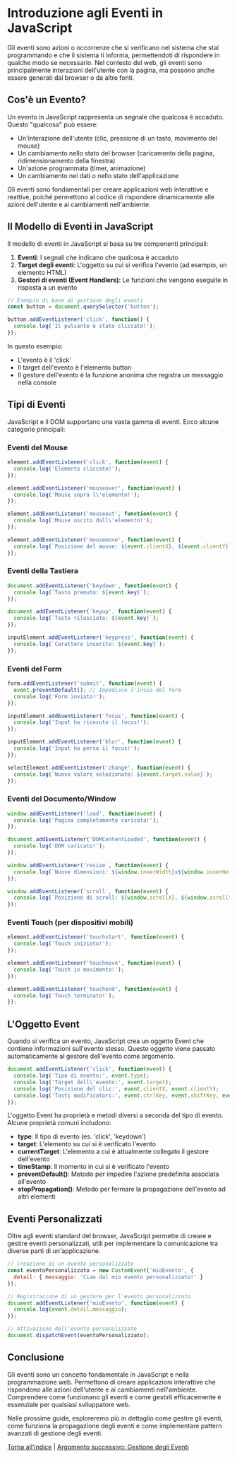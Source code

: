 # Introduzione agli Eventi in JavaScript

Gli eventi sono azioni o occorrenze che si verificano nel sistema che stai programmando e che il sistema ti informa, permettendoti di rispondere in qualche modo se necessario. Nel contesto del web, gli eventi sono principalmente interazioni dell'utente con la pagina, ma possono anche essere generati dal browser o da altre fonti.

## Cos'è un Evento?

Un evento in JavaScript rappresenta un segnale che qualcosa è accaduto. Questo "qualcosa" può essere:

- Un'interazione dell'utente (clic, pressione di un tasto, movimento del mouse)
- Un cambiamento nello stato del browser (caricamento della pagina, ridimensionamento della finestra)
- Un'azione programmata (timer, animazione)
- Un cambiamento nei dati o nello stato dell'applicazione

Gli eventi sono fondamentali per creare applicazioni web interattive e reattive, poiché permettono al codice di rispondere dinamicamente alle azioni dell'utente e ai cambiamenti nell'ambiente.

## Il Modello di Eventi in JavaScript

Il modello di eventi in JavaScript si basa su tre componenti principali:

1. **Eventi**: I segnali che indicano che qualcosa è accaduto
2. **Target degli eventi**: L'oggetto su cui si verifica l'evento (ad esempio, un elemento HTML)
3. **Gestori di eventi (Event Handlers)**: Le funzioni che vengono eseguite in risposta a un evento

```javascript
// Esempio di base di gestione degli eventi
const button = document.querySelector('button');

button.addEventListener('click', function() {
  console.log('Il pulsante è stato cliccato!');
});
```

In questo esempio:
- L'evento è il 'click'
- Il target dell'evento è l'elemento button
- Il gestore dell'evento è la funzione anonima che registra un messaggio nella console

## Tipi di Eventi

JavaScript e il DOM supportano una vasta gamma di eventi. Ecco alcune categorie principali:

### Eventi del Mouse

```javascript
element.addEventListener('click', function(event) {
  console.log('Elemento cliccato!');
});

element.addEventListener('mouseover', function(event) {
  console.log('Mouse sopra l\'elemento!');
});

element.addEventListener('mouseout', function(event) {
  console.log('Mouse uscito dall\'elemento!');
});

element.addEventListener('mousemove', function(event) {
  console.log(`Posizione del mouse: ${event.clientX}, ${event.clientY}`);
});
```

### Eventi della Tastiera

```javascript
document.addEventListener('keydown', function(event) {
  console.log(`Tasto premuto: ${event.key}`);
});

document.addEventListener('keyup', function(event) {
  console.log(`Tasto rilasciato: ${event.key}`);
});

inputElement.addEventListener('keypress', function(event) {
  console.log(`Carattere inserito: ${event.key}`);
});
```

### Eventi del Form

```javascript
form.addEventListener('submit', function(event) {
  event.preventDefault(); // Impedisce l'invio del form
  console.log('Form inviato!');
});

inputElement.addEventListener('focus', function(event) {
  console.log('Input ha ricevuto il focus!');
});

inputElement.addEventListener('blur', function(event) {
  console.log('Input ha perso il focus!');
});

selectElement.addEventListener('change', function(event) {
  console.log(`Nuovo valore selezionato: ${event.target.value}`);
});
```

### Eventi del Documento/Window

```javascript
window.addEventListener('load', function(event) {
  console.log('Pagina completamente caricata!');
});

document.addEventListener('DOMContentLoaded', function(event) {
  console.log('DOM caricato!');
});

window.addEventListener('resize', function(event) {
  console.log(`Nuove dimensioni: ${window.innerWidth}x${window.innerHeight}`);
});

window.addEventListener('scroll', function(event) {
  console.log(`Posizione di scroll: ${window.scrollX}, ${window.scrollY}`);
});
```

### Eventi Touch (per dispositivi mobili)

```javascript
element.addEventListener('touchstart', function(event) {
  console.log('Touch iniziato!');
});

element.addEventListener('touchmove', function(event) {
  console.log('Touch in movimento!');
});

element.addEventListener('touchend', function(event) {
  console.log('Touch terminato!');
});
```

## L'Oggetto Event

Quando si verifica un evento, JavaScript crea un oggetto Event che contiene informazioni sull'evento stesso. Questo oggetto viene passato automaticamente al gestore dell'evento come argomento.

```javascript
document.addEventListener('click', function(event) {
  console.log('Tipo di evento:', event.type);
  console.log('Target dell\'evento:', event.target);
  console.log('Posizione del clic:', event.clientX, event.clientY);
  console.log('Tasti modificatori:', event.ctrlKey, event.shiftKey, event.altKey);
});
```

L'oggetto Event ha proprietà e metodi diversi a seconda del tipo di evento. Alcune proprietà comuni includono:

- **type**: Il tipo di evento (es. 'click', 'keydown')
- **target**: L'elemento su cui si è verificato l'evento
- **currentTarget**: L'elemento a cui è attualmente collegato il gestore dell'evento
- **timeStamp**: Il momento in cui si è verificato l'evento
- **preventDefault()**: Metodo per impedire l'azione predefinita associata all'evento
- **stopPropagation()**: Metodo per fermare la propagazione dell'evento ad altri elementi

## Eventi Personalizzati

Oltre agli eventi standard del browser, JavaScript permette di creare e gestire eventi personalizzati, utili per implementare la comunicazione tra diverse parti di un'applicazione.

```javascript
// Creazione di un evento personalizzato
const eventoPersonalizzato = new CustomEvent('mioEvento', {
  detail: { messaggio: 'Ciao dal mio evento personalizzato!' }
});

// Registrazione di un gestore per l'evento personalizzato
document.addEventListener('mioEvento', function(event) {
  console.log(event.detail.messaggio);
});

// Attivazione dell'evento personalizzato
document.dispatchEvent(eventoPersonalizzato);
```

## Conclusione

Gli eventi sono un concetto fondamentale in JavaScript e nella programmazione web. Permettono di creare applicazioni interattive che rispondono alle azioni dell'utente e ai cambiamenti nell'ambiente. Comprendere come funzionano gli eventi e come gestirli efficacemente è essenziale per qualsiasi sviluppatore web.

Nelle prossime guide, esploreremo più in dettaglio come gestire gli eventi, come funziona la propagazione degli eventi e come implementare pattern avanzati di gestione degli eventi.

[Torna all'indice](../README.md) | [Argomento successivo: Gestione degli Eventi](./02_Gestione_Eventi.md)